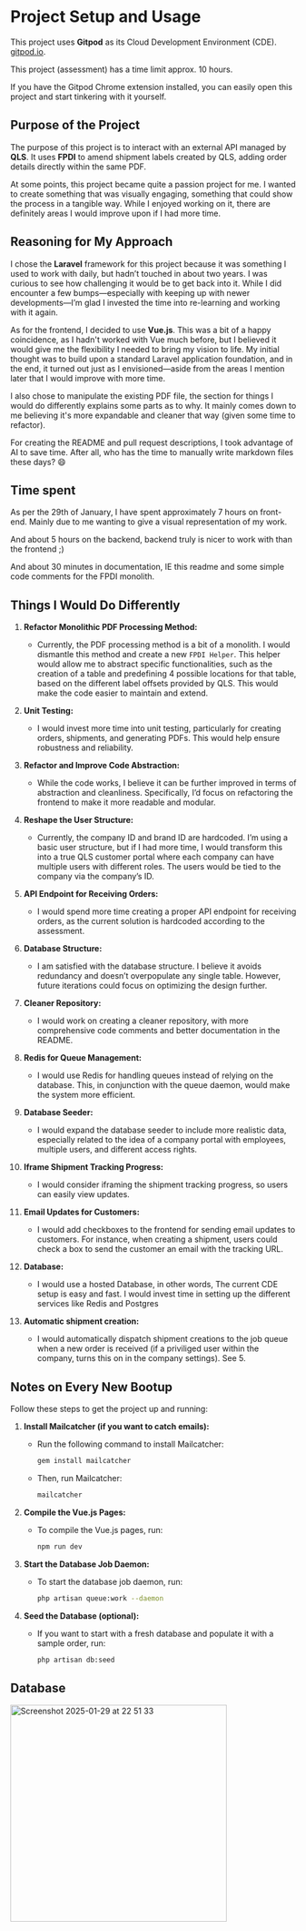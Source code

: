 # Project Setup and Usage

This project uses **Gitpod** as its Cloud Development Environment (CDE). [gitpod.io](https://gitpod.io).

This project (assessment) has a time limit approx. 10 hours.

If you have the Gitpod Chrome extension installed, you can easily open this project and start tinkering with it yourself.

## Purpose of the Project

The purpose of this project is to interact with an external API managed by **QLS**. It uses **FPDI** to amend shipment labels created by QLS, adding order details directly within the same PDF.

At some points, this project became quite a passion project for me. I wanted to create something that was visually engaging, something that could show the process in a tangible way. While I enjoyed working on it, there are definitely areas I would improve upon if I had more time.

## Reasoning for My Approach

I chose the **Laravel** framework for this project because it was something I used to work with daily, but hadn’t touched in about two years. I was curious to see how challenging it would be to get back into it. While I did encounter a few bumps—especially with keeping up with newer developments—I’m glad I invested the time into re-learning and working with it again.

As for the frontend, I decided to use **Vue.js**. This was a bit of a happy coincidence, as I hadn't worked with Vue much before, but I believed it would give me the flexibility I needed to bring my vision to life. My initial thought was to build upon a standard Laravel application foundation, and in the end, it turned out just as I envisioned—aside from the areas I mention later that I would improve with more time.

I also chose to manipulate the existing PDF file, the section for things I would do differently explains some parts as to why. It mainly comes down to me believing it's more expandable and cleaner that way (given some time to refactor).

For creating the README and pull request descriptions, I took advantage of AI to save time. After all, who has the time to manually write markdown files these days? 😄

## Time spent

As per the 29th of January, I have spent approximately 7 hours on front-end. Mainly due to me wanting to give a visual representation of my work.

And about 5 hours on the backend, backend truly is nicer to work with than the frontend ;)

And about 30 minutes in documentation, IE this readme and some simple code comments for the FPDI monolith.

## Things I Would Do Differently

1. **Refactor Monolithic PDF Processing Method:**
   - Currently, the PDF processing method is a bit of a monolith. I would dismantle this method and create a new `FPDI Helper`. This helper would allow me to abstract specific functionalities, such as the creation of a table and predefining 4 possible locations for that table, based on the different label offsets provided by QLS. This would make the code easier to maintain and extend.

2. **Unit Testing:**
   - I would invest more time into unit testing, particularly for creating orders, shipments, and generating PDFs. This would help ensure robustness and reliability.

3. **Refactor and Improve Code Abstraction:**
   - While the code works, I believe it can be further improved in terms of abstraction and cleanliness. Specifically, I’d focus on refactoring the frontend to make it more readable and modular.

4. **Reshape the User Structure:**
   - Currently, the company ID and brand ID are hardcoded. I’m using a basic user structure, but if I had more time, I would transform this into a true QLS customer portal where each company can have multiple users with different roles. The users would be tied to the company via the company’s ID.

5. **API Endpoint for Receiving Orders:**
   - I would spend more time creating a proper API endpoint for receiving orders, as the current solution is hardcoded according to the assessment.

6. **Database Structure:**
   - I am satisfied with the database structure. I believe it avoids redundancy and doesn’t overpopulate any single table. However, future iterations could focus on optimizing the design further.

7. **Cleaner Repository:**
   - I would work on creating a cleaner repository, with more comprehensive code comments and better documentation in the README.

8. **Redis for Queue Management:**
   - I would use Redis for handling queues instead of relying on the database. This, in conjunction with the queue daemon, would make the system more efficient.

9. **Database Seeder:**
   - I would expand the database seeder to include more realistic data, especially related to the idea of a company portal with employees, multiple users, and different access rights.

10. **Iframe Shipment Tracking Progress:**
    - I would consider iframing the shipment tracking progress, so users can easily view updates.

11. **Email Updates for Customers:**
    - I would add checkboxes to the frontend for sending email updates to customers. For instance, when creating a shipment, users could check a box to send the customer an email with the tracking URL.

12. **Database:**
    - I would use a hosted Database, in other words, The current CDE setup is easy and fast. I would invest time in setting up the different services like Redis and Postgres

13. **Automatic shipment creation:**
    - I would automatically dispatch shipment creations to the job queue when a new order is received (if a priviliged user within the company, turns this on in the company settings). See 5.

## Notes on Every New Bootup

Follow these steps to get the project up and running:

1. **Install Mailcatcher (if you want to catch emails):**
   - Run the following command to install Mailcatcher:
     ```bash
     gem install mailcatcher
     ```
   - Then, run Mailcatcher:
     ```bash
     mailcatcher
     ```

2. **Compile the Vue.js Pages:**
   - To compile the Vue.js pages, run:
     ```bash
     npm run dev
     ```

3. **Start the Database Job Daemon:**
   - To start the database job daemon, run:
     ```bash
     php artisan queue:work --daemon
     ```

4. **Seed the Database (optional):**
   - If you want to start with a fresh database and populate it with a sample order, run:
     ```bash
     php artisan db:seed
     ```

## Database

<img width="381" alt="Screenshot 2025-01-29 at 22 51 33" src="https://github.com/user-attachments/assets/0e60ae5c-0f23-4108-8f76-79c8833524fa" />

